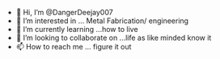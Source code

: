- 👋 Hi, I’m @DangerDeejay007
- 👀 I’m interested in ... Metal Fabrication/ engineering  
- 🌱 I’m currently learning ...how to live 
- 💞️ I’m looking to collaborate on ...life as like minded know it 
- 📫 How to reach me ... figure it out 

<!---
DangerDeejay007/DangerDeejay007 is a ✨ special ✨ repository because its `README.md` (this file) appears on your GitHub profile.
You can click the Preview link to take a look at your changes.
--->
